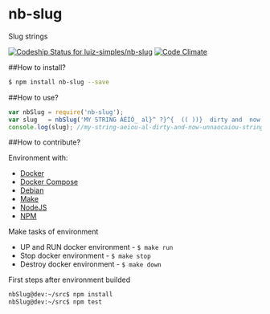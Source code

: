 # nb-slug
Slug strings

[ ![Codeship Status for luiz-simples/nb-slug](https://codeship.com/projects/f04e22a0-acdc-0133-9bf1-0a06bc138256/status?branch=master)](https://codeship.com/projects/131826)
[![Code Climate](https://codeclimate.com/github/nurimba/nb-slug/badges/gpa.svg)](https://codeclimate.com/github/nurimba/nb-slug)


##How to install?
```sh
$ npm install nb-slug --save
```


##How to use?
```js
var nbSlug = require('nb-slug');
var slug   = nbSlug('MY STRING ÁÉÍÓ_ al}^ ?}^{  (( ))}  dirty and  now ÚŃÑÃÕÇÂÎÔÛ STRING clear')
console.log(slug); //my-string-aeiou-al-dirty-and-now-unnaocaiou-string-clear
```


##How to contribute?

Environment with:

* [Docker](https://www.docker.com/products/docker#/linux)
* [Docker Compose](https://docs.docker.com/compose/install/)
* [Debian](https://www.debian.org/releases/stable/)
* [Make](http://www.gnu.org/software/make/manual/make.html#Running)
* [NodeJS](https://nodejs.org/dist/latest-v4.x/docs/api/)
* [NPM](https://www.npmjs.com/package/nb-slug)


Make tasks of environment

* UP and RUN docker environment - ```$ make run```
* Stop docker environment - ```$ make stop```
* Destroy docker environment - ```$ make down```


First steps after environment builded
```sh
nbSlug@dev:~/src$ npm install
nbSlug@dev:~/src$ npm test
```
